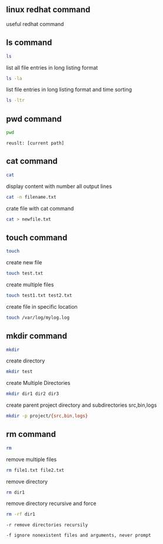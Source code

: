 ## linux redhat command

useful redhat command

## ls command

```bash
ls
```

list all file entries in long listing format
```bash
ls -la
```

list file entries in long listing format and time sorting

```bash
ls -ltr
```

## pwd command

```bash
pwd
```
```
reuslt: [current path]
```

## cat command
```bash
cat
```

display content with number all output lines
```bash
cat -n filename.txt
```

crate file with cat command
```bash
cat > newfile.txt
```

## touch command

```bash
touch
```

create new file
```bash
touch test.txt
```

create multiple files
```bash
touch test1.txt test2.txt
```

create file in specific location
```bash
touch /var/log/mylog.log
```

## mkdir command

```bash
mkdir
```

create directory
```bash
mkdir test
```

create Multiple Directories
```bash
mkdir dir1 dir2 dir3
```

create parent project directory and subdirectories src,bin,logs
```bash
mkdir -p project/{src,bin,logs}
```

## rm command

```bash
rm
```

remove multiple files
```bash
rm file1.txt file2.txt
```

remove directory
```bash
rm dir1
```

remove directory recursive and force
```bash
rm -rf dir1
```
```
-r remove directories recursily
```
```
-f ignore nonexistent files and arguments, never prompt
```


